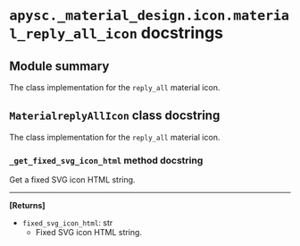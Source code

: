 # `apysc._material_design.icon.material_reply_all_icon` docstrings

## Module summary

The class implementation for the `reply_all` material icon.

## `MaterialreplyAllIcon` class docstring

The class implementation for the `reply_all` material icon.

### `_get_fixed_svg_icon_html` method docstring

Get a fixed SVG icon HTML string.<hr>

**[Returns]**

- `fixed_svg_icon_html`: str
  - Fixed SVG icon HTML string.